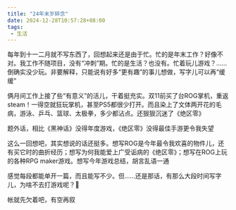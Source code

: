 ```yaml
---
title: "24年末岁碎念"
date: 2024-12-28T10:57:28+08:00
tags:
 - 生活
---
```


每年到十一二月就不写东西了，回想起来还是由于忙。忙的是年末工作？好像不对。我工作不随项目，没有“冲刺”期。忙的是生活？也没有。忙着玩儿游戏？……倒确实没少玩。非要解释，只能说有好多“更有趣”的事儿想做，写字儿可以再“缓缓”

俩月间工作上接了些“有意义”的活儿，干着挺充实。双11前买了台ROG掌机，重返steam！一得空就狂玩掌机，甚至PS5都很少打开。而且染上了文体两开花的毛病，游泳、乒乓、篮球、太极拳，多少都沾点。还狠狠沉迷了《绝区零》

题外话，相比《黑神话》没得年度游戏，《绝区零》没得最佳手游更令我失望

这么一回想吧，其实想说的话还挺多。想写ROG是今年最令我欢喜的物件儿，还有买它时的曲折经历；想写为何我能爱上广受诟病的《绝区零》；想写在ROG上玩的各种RPG maker游戏。想写今年游戏总结，胡言乱语一通

感觉每段都能单开一篇，而且能写不少。但……还是那话，有那么大段时间写字儿，为啥不去打游戏呢？🤡

帐就先欠着吧，有空再叙